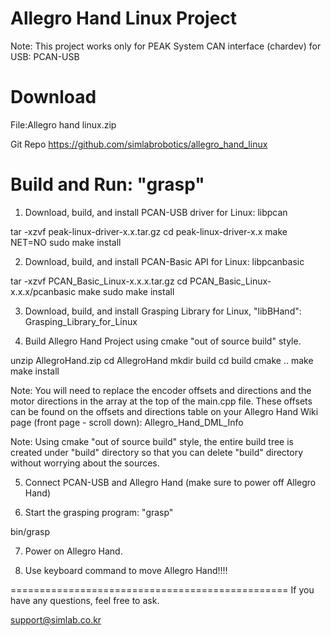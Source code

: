 Allegro Hand Linux Project
==========================
Note: This project works only for PEAK System CAN interface (chardev) for USB: PCAN-USB

Download
========
File:Allegro hand linux.zip

Git Repo
https://github.com/simlabrobotics/allegro_hand_linux


Build and Run: "grasp"
======================

1. Download, build, and install PCAN-USB driver for Linux: libpcan

tar -xzvf peak-linux-driver-x.x.tar.gz
cd peak-linux-driver-x.x
make NET=NO
sudo make install

2. Download, build, and install PCAN-Basic API for Linux: libpcanbasic

tar -xzvf PCAN_Basic_Linux-x.x.x.tar.gz
cd PCAN_Basic_Linux-x.x.x/pcanbasic
make
sudo make install

3. Download, build, and install Grasping Library for Linux, "libBHand": Grasping_Library_for_Linux

4. Build Allegro Hand Project using cmake "out of source build" style.

unzip AllegroHand.zip
cd AllegroHand
mkdir build
cd build
cmake ..
make
make install

Note: You will need to replace the encoder offsets and directions and the motor directions in the array at the top of the main.cpp file. These offsets can be found on the offsets and directions table on your Allegro Hand Wiki page (front page - scroll down): Allegro_Hand_DML_Info

Note: Using cmake "out of source build" style, the entire build tree is created under "build" directory so that you can delete "build" directory without worrying about the sources.

5. Connect PCAN-USB and Allegro Hand (make sure to power off Allegro Hand)

6. Start the grasping program: "grasp"

bin/grasp

7. Power on Allegro Hand.

8. Use keyboard command to move Allegro Hand!!!!

================================================
If you have any questions, feel free to ask.

support@simlab.co.kr
